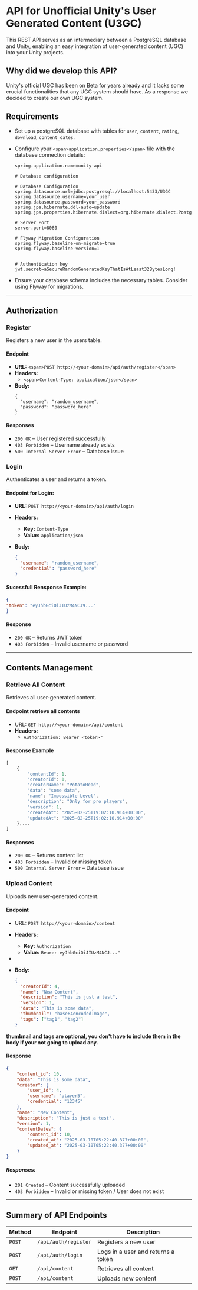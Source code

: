 # API for Unofficial Unity's User Generated Content (U3GC)

This REST API serves as an intermediary between a PostgreSQL database and Unity, enabling an easy integration of user-generated content (UGC) into your Unity projects.

## Why did we develop this API?

Unity's official UGC has been on Beta for years already and it lacks some crucial functionalities that any UGC system should have.
As a response we decided to create our own UGC system.

## Requirements

- Set up a postgreSQL database with tables for `user`, `content`, `rating`, `download`, `content_dates`.
- Configure your `<span>application.properties</span>` file with the database connection details:

  ```
  spring.application.name=unity-api

  # Database configuration

  # Database Configuration
  spring.datasource.url=jdbc:postgresql://localhost:5433/U3GC
  spring.datasource.username=your_user
  spring.datasource.password=your_password
  spring.jpa.hibernate.ddl-auto=update
  spring.jpa.properties.hibernate.dialect=org.hibernate.dialect.PostgreSQLDialect

  # Server Port
  server.port=8080

  # Flyway Migration Configuration
  spring.flyway.baseline-on-migrate=true
  spring.flyway.baseline-version=1


  # Authentication key
  jwt.secret=aSecureRandomGeneratedKeyThatIsAtLeast32BytesLong!
  ```
- Ensure your database schema includes the necessary tables. Consider using Flyway for migrations.

---

## Authorization

### Register

Registers a new user in the users table.

#### Endpoint

* **URL:** `<span>POST http://<your-domain>/api/auth/register</span>`
* **Headers:**
  * `<span>Content-Type: application/json</span>`
* **Body:**
  ```
  {
    "username": "random_username",
    "password": "password_here"
  }
  ```

#### Responses

* `200 OK` – User registered successfully
* `403 Forbidden` – Username already exists
* `500 Internal Server Error` – Database issue

### Login

Authenticates a user and returns a token.

#### Endpoint for Login:

- **URL:**
  `POST http://<your-domain>/api/auth/login`
- **Headers:**

  - **Key:** `Content-Type`
  - **Value:** `application/json`
- **Body:**

  ```json
  {
    "username": "random_username",
    "credential": "password_here"
  }
  ```

#### Sucessfull Rensponse Example:

```json
{
"token": "eyJhbGciOiJIUzM4NCJ9..."
}
```

#### Response

* `200 OK` – Returns JWT token
* `403 Forbidden` – Invalid username or password

---

## Contents Management

### Retrieve All Content

Retrieves all user-generated content.

#### Endpoint retrieve all contents

- URL:
  `GET http://<your-domain>/api/content`
- **Headers:**
  - `Authorization: Bearer <token>"`

#### Response Example

```js
[
    {
        "contentId": 1,
        "creatorId": 1,
        "creatorName": "PotatoHead",
        "data": "some data",
        "name": "Impossible Level",
        "description": "Only for pro players",
        "version": 1,
        "createdAt": "2025-02-25T19:02:10.914+00:00",
        "updatedAt": "2025-02-25T19:02:10.914+00:00"
    },...
]
```

#### Responses

* `200 OK` – Returns content list
* `403 Forbidden` – Invalid or missing token
* `500 Internal Server Error` – Database issue

### Upload Content

Uploads new user-generated content.

#### Endpoint

- URL:
  `POST http://<your-domain>/content`
- **Headers:**

  - **Key:** `Authorization`
  - **Value:** `Bearer eyJhbGciOiJIUzM4NCJ..."`
-
- **Body:**
  ```json
  {
    "creatorId": 4,
    "name": "New Content",
    "description": "This is just a test",
    "version": 1,
    "data": "This is some data",
    "thumbnail": "base64encodedImage",
    "tags": ["tag1", "tag2"]
  }
  ```

**thumbnail and tags are optional, you don't have to include them in the body if your not going to upload any.**

#### Response

```json
{
    "content_id": 10,
    "data": "This is some data",
    "creator": {
        "user_id": 4,
        "username": "player5",
        "credential": "12345"
    },
    "name": "New Content",
    "description": "This is just a test",
    "version": 1,
    "contentDates": {
        "content_id": 10,
        "created_at": "2025-03-10T05:22:40.377+00:00",
        "updated_at": "2025-03-10T05:22:40.377+00:00"
    }
}
```

##### Responses:

* `201 Created` – Content successfully uploaded
* `403 Forbidden` – Invalid or missing token / User does not exist

---

## Summary of API Endpoints


| Method | Endpoint                   | Description                        |
| ------ | -------------------------- | ---------------------------------- |
| `POST` | `/api/auth/register`       | Registers a new user               |
| `POST` | `/api/auth/login`          | Logs in a user and returns a token |
| `GET`  | `/api/content`             | Retrieves all content              |
| `POST` | `/api/content`             | Uploads new content                |
